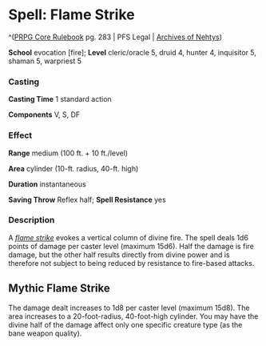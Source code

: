 # Spell: Flame Strike

^([PRPG Core Rulebook][ss-flame-strike] pg. 283 | PFS Legal | [Archives of Nehtys][sn-flame-strike])

**School** evocation [fire]; **Level** cleric/oracle 5, druid 4, hunter 4, inquisitor 5, shaman 5, warpriest 5

### Casting

**Casting Time** 1 standard action  

**Components** V, S, DF

### Effect

**Range** medium (100 ft. + 10 ft./level)  

**Area** cylinder (10-ft. radius, 40-ft. high)  

**Duration** instantaneous  

**Saving Throw** Reflex half; **Spell Resistance** yes

### Description

A _[flame strike]_ evokes a vertical column of divine fire. The spell deals 1d6 points of damage per caster level (maximum 15d6). Half the damage is fire damage, but the other half results directly from divine power and is therefore not subject to being reduced by resistance to fire-based attacks.

## Mythic Flame Strike

The damage dealt increases to 1d8 per caster level (maximum 15d8). The area increases to a 20-foot-radius, 40-foot-high cylinder. You may have the divine half of the damage affect only one specific creature type (as the bane weapon quality).

[ss-flame-strike]: http://paizo.com/pathfinderRPG/v57
[sn-flame-strike]: http://www.archivesofnethys.com/SpellDisplay.aspx?ItemName=Flame%20Strike
[flame strike]: http://www.archivesofnethys.com/SpellDisplay.aspx?ItemName=flame%20strike